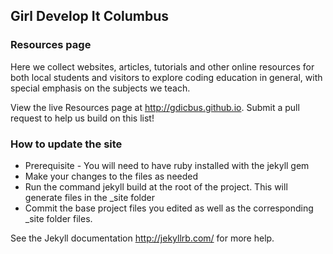 ## Girl Develop It Columbus

### Resources page
Here we collect websites, articles, tutorials and other online resources for both local students and visitors to explore coding education in general, with special emphasis on the subjects we teach.

View the live Resources page at http://gdicbus.github.io.
Submit a pull request to help us build on this list!

### How to update the site

* Prerequisite - You will need to have ruby installed with the jekyll gem
* Make your changes to the files as needed
* Run the command jekyll build at the root of the project.  This will generate files in the _site folder
* Commit the base project files you edited as well as the corresponding _site folder files.

See the Jekyll documentation http://jekyllrb.com/ for more help.
